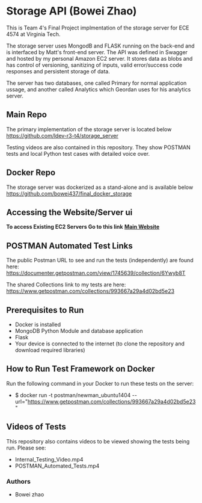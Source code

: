 # Storage API (Bowei Zhao)
This is Team 4's Final Project implmentation of the storage server for ECE 4574 at Virginia Tech. 

The storage server uses MongodB and FLASK running on the back-end and is interfaced by Matt's front-end server. The API was defined in Swagger and hosted by my personal Amazon EC2 server. It stores data as blobs and has control of versioning, sanitizing of inputs, valid error/success code responses and persistent storage of data.

The server has two databases, one called Primary for normal application ussage, and another called Analytics which Geordan uses for his analytics server.

## Main Repo
The primary implementation of the storage server is located below
https://github.com/ldev-r3-t4/storage_server

Testing videos are also contained in this repository. They show POSTMAN tests and local Python test cases with detailed voice over.

## Docker Repo
The storage server was dockerized as a stand-alone and is available below
https://github.com/bowei437/final_docker_storage

## Accessing the Website/Server ui

**To access Existing EC2 Servers Go to this link** [**Main Website**](<http://ec2-54-69-164-246.us-west-2.compute.amazonaws.com:8000/v1/ui/#/primary/>)

## POSTMAN Automated Test Links

The public Postman URL to see and run the tests (independently) are found here:
https://documenter.getpostman.com/view/1745639/collection/6Ywyb8T

The shared Collections link to my tests are here:
https://www.getpostman.com/collections/993667a29a4d02bd5e23

## Prerequisites to Run ##
* Docker is installed
* MongoDB Python Module and database application 
* Flask
* Your device is connected to the internet (to clone the repository and download required libraries)

## How to Run Test Framework on Docker ##

Run the following command in your Docker to run these tests on the server:
* $ docker run -t postman/newman_ubuntu1404 --url="https://www.getpostman.com/collections/993667a29a4d02bd5e23"

## Videos of Tests ##
This repository also contains videos to be viewed showing the tests being run. Please see:

* Internal_Testing_Video.mp4
* POSTMAN_Automated_Tests.mp4


### Authors ###

* Bowei zhao